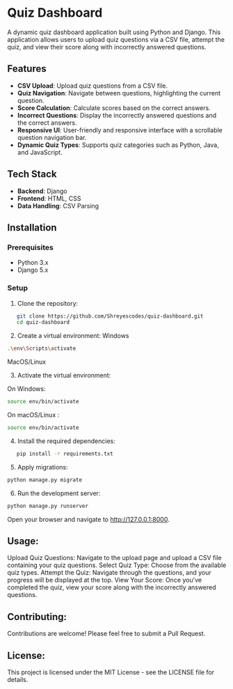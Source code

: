 # Quiz Dashboard

A dynamic quiz dashboard application built using Python and Django. This application allows users to upload quiz questions via a CSV file, attempt the quiz, and view their score along with incorrectly answered questions.

## Features

- **CSV Upload**: Upload quiz questions from a CSV file.
- **Quiz Navigation**: Navigate between questions, highlighting the current question.
- **Score Calculation**: Calculate scores based on the correct answers.
- **Incorrect Questions**: Display the incorrectly answered questions and the correct answers.
- **Responsive UI**: User-friendly and responsive interface with a scrollable question navigation bar.
- **Dynamic Quiz Types**: Supports quiz categories such as Python, Java, and JavaScript.

## Tech Stack

- **Backend**: Django
- **Frontend**: HTML, CSS
- **Data Handling**: CSV Parsing

## Installation

### Prerequisites

- Python 3.x
- Django 5.x

### Setup

1. Clone the repository:

```bash
   git clone https://github.com/Shreyescodes/quiz-dashboard.git
   cd quiz-dashboard
```

2. Create a virtual environment:
   Windows
```bash
.\env\Scripts\activate
```
MacOS/Linux

3. Activate the virtual environment:

On Windows:
```bash
source env/bin/activate
```

On macOS/Linux :
```bash
source env/bin/activate
```

4. Install the required dependencies:
```bash
   pip install -r requirements.txt
```

5. Apply migrations:

```bash
python manage.py migrate
```

6. Run the development server:

```bash
python manage.py runserver
```

Open your browser and navigate to http://127.0.0.1:8000.

## Usage:

Upload Quiz Questions: Navigate to the upload page and upload a CSV file containing your quiz questions.
Select Quiz Type: Choose from the available quiz types.
Attempt the Quiz: Navigate through the questions, and your progress will be displayed at the top.
View Your Score: Once you've completed the quiz, view your score along with the incorrectly answered questions.

## Contributing:

Contributions are welcome! Please feel free to submit a Pull Request.

## License:

This project is licensed under the MIT License - see the LICENSE file for details.
